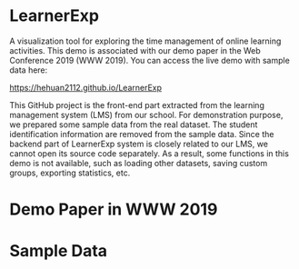 # LearnerExp
A visualization tool for exploring the time management of online learning activities. This demo is associated with our demo paper in the Web Conference 2019 (WWW 2019). You can access the live demo with sample data here:

https://hehuan2112.github.io/LearnerExp

This GitHub project is the front-end part extracted from the learning management system (LMS) from our school. For demonstration purpose, we prepared some sample data from the real dataset. The student identification information are removed from the sample data. Since the backend part of LearnerExp system is closely related to our LMS, we cannot open its source code separately. As a result, some functions in this demo is not available, such as loading other datasets, saving custom groups, exporting statistics, etc.

# Demo Paper in WWW 2019


# Sample Data


